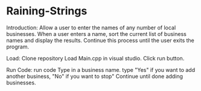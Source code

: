 # Raining-Strings

Introduction:
Allow a user to enter the names of any number of local businesses. When a user enters a name, sort the current list of business names and display the results. Continue this process until the user exits the program.

Load:
Clone repository
Load Main.cpp in visual studio.
Click run button.

Run Code:
run code 
Type in a business name.
type "Yes" if you want to add another business, "No" if you want to stop"
Continue until done adding businesses.